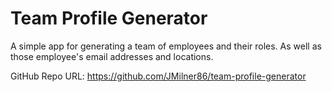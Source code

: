 # Team Profile Generator

A simple app for generating a team of employees and their roles. As well as those employee's email addresses and locations. 





GitHub Repo URL: https://github.com/JMilner86/team-profile-generator
